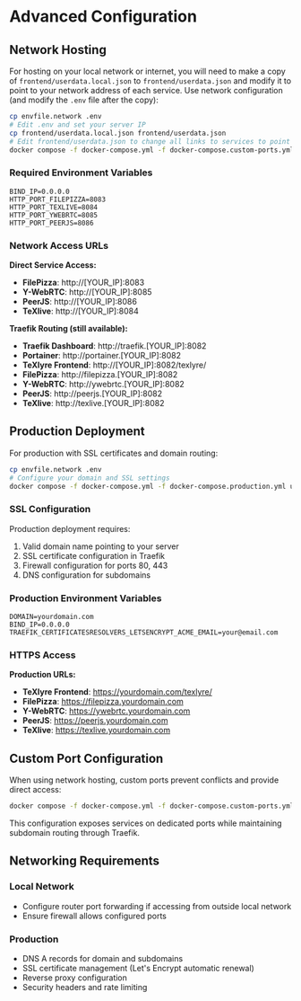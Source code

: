 # Advanced Configuration

## Network Hosting

For hosting on your local network or internet, you will need to make a copy of `frontend/userdata.local.json` to 
`frontend/userdata.json` and modify it to point to your network address of each service. 
Use network configuration (and modify the `.env` file after the copy):

```bash
cp envfile.network .env
# Edit .env and set your server IP 
cp frontend/userdata.local.json frontend/userdata.json
# Edit frontend/userdata.json to change all links to services to point to the network addresses (see bellow)
docker compose -f docker-compose.yml -f docker-compose.custom-ports.yml up -d --build
```

### Required Environment Variables

```env
BIND_IP=0.0.0.0
HTTP_PORT_FILEPIZZA=8083
HTTP_PORT_TEXLIVE=8084
HTTP_PORT_YWEBRTC=8085
HTTP_PORT_PEERJS=8086
```

### Network Access URLs

**Direct Service Access:**
* **FilePizza**: http://[YOUR_IP]:8083
* **Y-WebRTC**: http://[YOUR_IP]:8085
* **PeerJS**: http://[YOUR_IP]:8086
* **TeXlive**: http://[YOUR_IP]:8084

**Traefik Routing (still available):**
* **Traefik Dashboard**: http://traefik.[YOUR_IP]:8082
* **Portainer**: http://portainer.[YOUR_IP]:8082
* **TeXlyre Frontend**: http://[YOUR_IP]:8082/texlyre/
* **FilePizza**: http://filepizza.[YOUR_IP]:8082
* **Y-WebRTC**: http://ywebrtc.[YOUR_IP]:8082
* **PeerJS**: http://peerjs.[YOUR_IP]:8082
* **TeXlive**: http://texlive.[YOUR_IP]:8082

## Production Deployment

For production with SSL certificates and domain routing:

```bash
cp envfile.network .env
# Configure your domain and SSL settings
docker compose -f docker-compose.yml -f docker-compose.production.yml up -d --build
```

### SSL Configuration

Production deployment requires:
1. Valid domain name pointing to your server
2. SSL certificate configuration in Traefik
3. Firewall configuration for ports 80, 443
4. DNS configuration for subdomains

### Production Environment Variables

```env
DOMAIN=yourdomain.com
BIND_IP=0.0.0.0
TRAEFIK_CERTIFICATESRESOLVERS_LETSENCRYPT_ACME_EMAIL=your@email.com
```

### HTTPS Access

**Production URLs:**
* **TeXlyre Frontend**: https://yourdomain.com/texlyre/
* **FilePizza**: https://filepizza.yourdomain.com
* **Y-WebRTC**: https://ywebrtc.yourdomain.com
* **PeerJS**: https://peerjs.yourdomain.com
* **TeXlive**: https://texlive.yourdomain.com

## Custom Port Configuration

When using network hosting, custom ports prevent conflicts and provide direct access:

```bash
docker compose -f docker-compose.yml -f docker-compose.custom-ports.yml up -d --build
```

This configuration exposes services on dedicated ports while maintaining subdomain routing through Traefik.

## Networking Requirements

### Local Network
- Configure router port forwarding if accessing from outside local network
- Ensure firewall allows configured ports

### Production
- DNS A records for domain and subdomains
- SSL certificate management (Let's Encrypt automatic renewal)
- Reverse proxy configuration
- Security headers and rate limiting